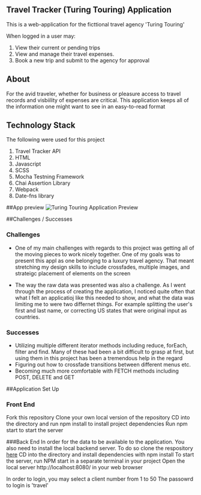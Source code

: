 ## Travel Tracker (Turing Touring) Application  

This is a web-application for the ficttional travel agency 'Turing Touring'

When logged in a user may:

1)  View their current or pending trips
2)  View and manage their travel expenses.
3)  Book a new trip and submit to the agency for approval

## About
For the avid traveler, whether for business or pleasure access to travel records and visbiility of expenses are critical. 
This application keeps all of the information one might want to see in an easy-to-read format

## Technology Stack
The following were used for this project

1) Travel Tracker API
2) HTML
3) Javascript
4) SCSS
5) Mocha Testning Framework
6) Chai Assertion Library
7) Webpack
8) Date-fns library

##App preview
![Turing Touring Application Preview](https://github.com/tconey23/travelTracker/assets/145934889/252ae596-1408-420b-9095-2ae2bc16b871)


##Challenges / Successes

### Challenges
- One of my main challenges with regards to this project was getting all of the moving pieces to work nicely together.
  One of my goals was to present this appl as one belonging to a luxury travel agency. That meant stretching my design skills to include crossfades, multiple images, and strateigc placement of elements on the screen

- The way the raw data was presented was also a challenge. As I went through the process of creating the application, I noticed quite often that what I felt an applicatioj like this needed to show, and what the data was limiting me to were two differnet things. For example splitting the user's first and last name, or correcting US states that were original input as countries.

### Successes
- Utilizing multiple different iterator methods including reduce, forEach, filter and find. Many of these had been a bit difficult to grasp at first, but using them in this project has been a tremendous help in the regard
- Figuring out how to crossfade transitions between different menus etc.
- Becoming much more comfortable with FETCH methods including POST, DELETE and GET

##Application Set Up

### Front End
Fork this repository
Clone your own local version of the repository
CD into the directory and run npm install to install project dependencies
Run npm start to start the server

###Back End
In order for the data to be available to the application. You also need to install the local backend server.
To do so clone the respository [here](https://github.com/turingschool-examples/travel-tracker-api)
CD into the directory and install dependencies with npm install
To start the server, run NPM start in a separate terminal in your project
Open the local server http://localhost:8080/ in your web browser

In order to login, you may select a client number from 1 to 50 
The passowrd to login is 'travel'

